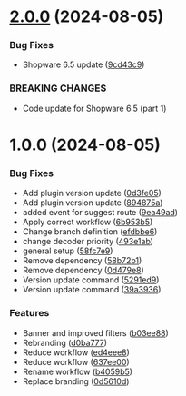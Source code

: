 # [2.0.0](https://github.com/MakairaIO/shopware6-connect/compare/1.0.0...2.0.0) (2024-08-05)


### Bug Fixes

* Shopware 6.5 update ([9cd43c9](https://github.com/MakairaIO/shopware6-connect/commit/9cd43c9266bc25aea07dc8cc4b3eea5011f9d7a9))


### BREAKING CHANGES

* Code update for Shopware 6.5 (part 1)

# 1.0.0 (2024-08-05)


### Bug Fixes

* Add plugin version update ([0d3fe05](https://github.com/MakairaIO/shopware6-connect/commit/0d3fe057275a04aeb57e2ac147dc6c7a60828c56))
* Add plugin version update ([894875a](https://github.com/MakairaIO/shopware6-connect/commit/894875a9d6a294ea276d391767ef63aeff84f0e4))
* added event for suggest route ([9ea49ad](https://github.com/MakairaIO/shopware6-connect/commit/9ea49add3e4b7634b8f50bb6062b2e9dbc878708))
* Apply correct workflow ([6b953b5](https://github.com/MakairaIO/shopware6-connect/commit/6b953b5fdf9e87086994290724450943cf111afa))
* Change branch definition ([efdbbe6](https://github.com/MakairaIO/shopware6-connect/commit/efdbbe610e717ae8557d2f20ac869b10e81bc0fd))
* change decoder priority ([493e1ab](https://github.com/MakairaIO/shopware6-connect/commit/493e1ab74821ffa77a6c4087d2b6ed7695775b27))
* general setup ([58fc7e9](https://github.com/MakairaIO/shopware6-connect/commit/58fc7e933fc2b43fba1293e24bee94bc12cf799e))
* Remove dependency ([58b72b1](https://github.com/MakairaIO/shopware6-connect/commit/58b72b1f10adee05782bc6bb16c77778b20ee814))
* Remove dependency ([0d479e8](https://github.com/MakairaIO/shopware6-connect/commit/0d479e876a527cd96bd386d39e231e4c71562693))
* Version update command ([5291ed9](https://github.com/MakairaIO/shopware6-connect/commit/5291ed96c0e32c247c395f527f475da2cb62f981))
* Version update command ([39a3936](https://github.com/MakairaIO/shopware6-connect/commit/39a3936b6de712f8962be93b41c6387b3a36eabf))


### Features

* Banner and improved filters ([b03ee88](https://github.com/MakairaIO/shopware6-connect/commit/b03ee88cc62c3433849a85417d3a1baf164c0bb9))
* Rebranding ([d0ba777](https://github.com/MakairaIO/shopware6-connect/commit/d0ba77757cbc2235dc5796c6857169c49ceb0d48))
* Reduce workflow ([ed4eee8](https://github.com/MakairaIO/shopware6-connect/commit/ed4eee8df9a819b3d6710366ec6090281bed2ce4))
* Reduce workflow ([637ee00](https://github.com/MakairaIO/shopware6-connect/commit/637ee0031ae6bff4f5d1623b91b9bce23a332b1b))
* Rename workflow ([b4059b5](https://github.com/MakairaIO/shopware6-connect/commit/b4059b5b756a3b5de3c1fde88505f49c8211bdb7))
* Replace branding ([0d5610d](https://github.com/MakairaIO/shopware6-connect/commit/0d5610dd9464a49a1e62284cc5cbbd7902ea692b))
